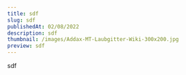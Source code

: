 ```yaml
---
title: sdf
slug: sdf
publishedAt: 02/08/2022
description: sdf
thumbnail: /images/Addax-MT-Laubgitter-Wiki-300x200.jpg
preview: sdf
---
```

sdf